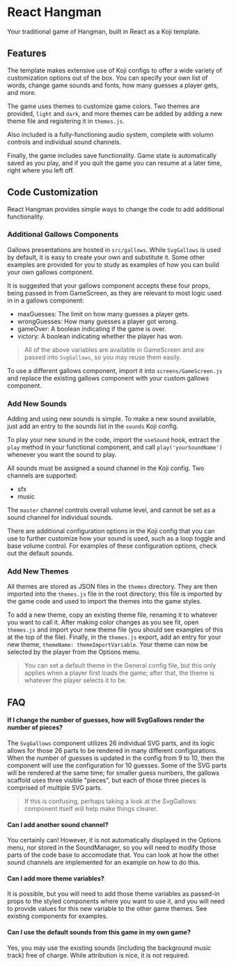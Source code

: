 # React Hangman

Your traditional game of Hangman, built in React as a Koji template.

## Features
The template makes extensive use of Koji configs to offer a wide variety of customization options out of the box. You can specify your own list of words, 
change game sounds and fonts, how many guesses a player gets, and more.

The game uses themes to customize game colors. Two themes are provided, `light` and `dark`, and more themes can be added by adding a new theme file and registering it in `themes.js`.

Also included is a fully-functioning audio system, complete with volumn controls and individual sound channels.

Finally, the game includes save functionality. Game state is automatically saved as you play, and if you quit the game you can resume at a later time, right where you left off.

## Code Customization
React Hangman provides simple ways to change the code to add additional functionality.

### Additional Gallows Components
Gallows presentations are hosted in `src/gallows`. While `SvgGallows` is used by default, it is easy to create your own and substitute it. Some other examples are provided for you to 
study as examples of how you can build your own gallows component.

It is suggested that your gallows component accepts these four props, being passed in from GameScreen, as they are relevant to most logic used in in a gallows component:
- maxGuesses: The limit on how many guesses a player gets.
- wrongGuesses: How many guesses a player got wrong.
- gameOver: A boolean indicating if the game is over.
- victory: A boolean indicating whether the player has won.

> All of the above variables are available in GameScreen and are passed into `SvgGallows`, so you may reuse them easily.

To use a different gallows component, import it into `screens/GameScreen.js` and replace the existing gallows component with your custom gallows component.

### Add New Sounds
Adding and using new sounds is simple. To make a new sound available, just add an entry to the sounds list in the `sounds` Koji config.

To play your new sound in the code, import the `useSound` hook, extract the `play` method in your functional component, and call `play('yourSoundName')` whenever 
you want the sound to play.

All sounds must be assigned a sound channel in the Koji config. Two channels are supported:
- sfx
- music

The `master` channel controls overall volume level, and cannot be set as a sound channel for individual sounds.

There are additional configuration options in the Koji config that you can use to further customize how your sound is used, such as a 
loop toggle and base volume control. For examples of these configuration options, check out the default sounds.

### Add New Themes
All themes are stored as JSON files in the `themes` directory. They are then imported into the `themes.js` file in the root directory; this file is imported by the game code and used 
to import the themes into the game styles.

To add a new theme, copy an existing theme file, renaming it to whatever you want to call it. After making color changes as you see fit, open `themes.js` and import your new theme file 
(you should see examples of this at the top of the file). Finally, in the `themes.js` export, add an entry for your new theme, `themeName: themeImportVariable`. Your theme can now be 
selected by the player from the Options menu.

> You can set a default theme in the General config file, but this only applies when a player first loads the game; after that, the theme is whatever the player selects it to be.

## FAQ

#### If I change the number of guesses, how will SvgGallows render the number of pieces?
The `SvgGallows` component utilizes 26 individual SVG parts, and its logic allows for those 26 parts to be rendered in many different configurations. When the number of guesses is 
updated in the config from 9 to 10, then the component will use the configuration for 10 guesses. Some of the SVG parts will be rendered at the same time; for smaller guess numbers,
the gallows scaffold uses three visible "pieces", but each of those three pieces is comprised of multiple SVG parts.

> If this is confusing, perhaps taking a look at the SvgGallows component itself will help make things clearer.

#### Can I add another sound channel?
You certainly can! However, it is not automatically displayed in the Options menu, nor stored in the SoundManager, so you will need to modify those parts of the code base to 
accomodate that. You can look at how the other sound channels are implemented for an example on how to do this.

#### Can I add more theme variables?
It is possible, but you will need to add those theme variables as passed-in props to the styled components where you want to use it, and you will need to provide values for this new 
variable to the other game themes. See existing components for examples.

#### Can I use the default sounds from this game in my own game?
Yes, you may use the existing sounds (including the background music track) free of charge. While attribution is nice, it is not required.